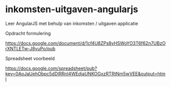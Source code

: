 inkomsten-uitgaven-angularjs
============================

Leer AngularJS met behulp van inkomsten / uitgaven applicatie

Opdracht formulering

https://docs.google.com/document/d/1cf4U8ZPs8vHSWoYO3T6f62n7UBzOrXNTLETw-J8yuPo/pub

Spreadsheet voorbeeld

https://docs.google.com/spreadsheet/pub?key=0AoJaUehObpc5dDlRRnl4WEdjaUNKOGxzRTRtNm5wVEE&output=html
